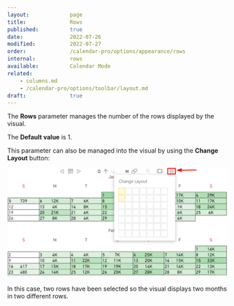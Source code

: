 ```yaml
---
layout:             page
title:              Rows 
published:          true
date:               2022-07-26
modified:           2022-07-27
order:              /calendar-pro/options/appearance/rows
internal:           rows
available:          Calendar Mode
related:
    - columns.md
    - /calendar-pro/options/toolbar/layout.md
draft:              true
---
```


The **Rows** parameter manages the number of the rows displayed by the visual.

The **Default value** is 1.

This parameter can also be managed into the visual by using the **Change Layout** button:

<img src="images/rows.png" width="700" alt="Columns changing in Calendar pro">

In this case, two rows have been selected so the visual displays two months in two different rows.
